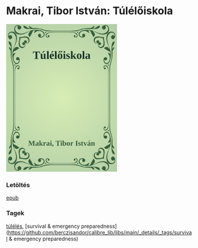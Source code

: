 # <a name="id_593">Makrai, Tibor István: Túlélőiskola </a>
<img src="https://github.com/BercziSandor/calibre_lib/raw/main/libs/main/Makrai%2C%20Tibor%20Istvan/Tuleloiskola%20%28593%29/cover.jpg" alt="cover" width="300"/>

### Letöltés
[epub](https://github.com/BercziSandor/calibre_lib/raw/main/libs/main/Makrai%2C%20Tibor%20Istvan/Tuleloiskola%20%28593%29/Tuleloiskola%20-%20Makrai%2C%20Tibor%20Istvan.epub)

### Tagek
[túlélés](https://github.com/berczisandor/calibre_lib/libs/main/_details/_tags/túlélés), [survival & emergency preparedness](https://github.com/berczisandor/calibre_lib/libs/main/_details/_tags/survival & emergency preparedness)

